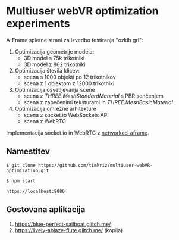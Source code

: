 # Multiuser webVR optimization experiments


A-Frame spletne strani za izvedbo testiranja "ozkih grl":
1. Optimizacija geometrije modela:
      * 3D model s 75k trikotniki
      * 3D model z 862 trikotniki
2. Optimizacija števila klicev:
      * scena s 1000 objekti po 12 trikotnikov
      * scena z 1 objektom z 12000 trikotniki
3. Optimizacija osvetljevanja scene
      * scena z _THREE.MeshStandardMaterial_ s PBR senčenjem
      * scena z zapečenimi teksturami in _THREE.MeshBasicMaterial_
4. Optimizacija omrežne arhitekture 
      * scena z socket.io WebSockets API
      * scena z WebRTC
      
Implementacija socket.io in WebRTC z [networked-aframe](https://github.com/networked-aframe/networked-aframe).
     
## Namestitev

`$ git clone https://github.com/timkriz/multiuser-webVR-optimization.git`

`$ npm start`

`https://localhost:8080`

## Gostovana aplikacija

1. https://blue-perfect-sailboat.glitch.me/
2. https://lively-ablaze-flute.glitch.me/ (kopija)
